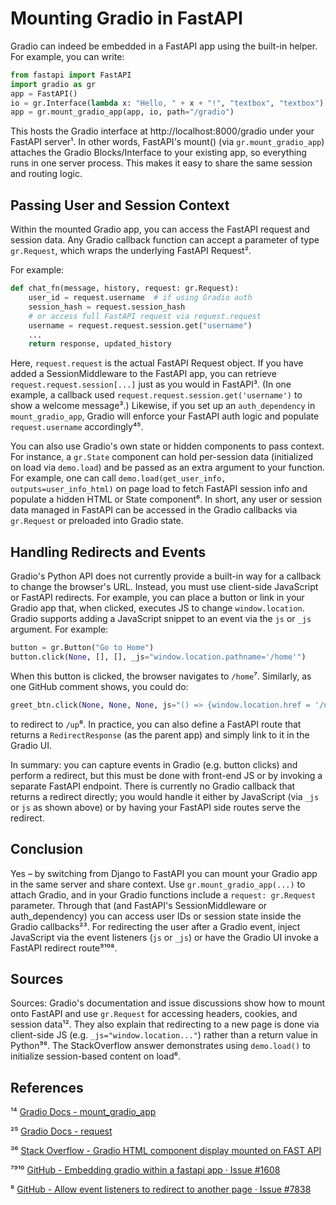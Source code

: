 # Mounting Gradio in FastAPI

Gradio can indeed be embedded in a FastAPI app using the built-in helper. For example, you can write:

```python
from fastapi import FastAPI
import gradio as gr
app = FastAPI()
io = gr.Interface(lambda x: "Hello, " + x + "!", "textbox", "textbox")
app = gr.mount_gradio_app(app, io, path="/gradio")
```

This hosts the Gradio interface at http://localhost:8000/gradio under your FastAPI server¹. In other words, FastAPI's mount() (via `gr.mount_gradio_app`) attaches the Gradio Blocks/Interface to your existing app, so everything runs in one server process. This makes it easy to share the same session and routing logic.

## Passing User and Session Context

Within the mounted Gradio app, you can access the FastAPI request and session data. Any Gradio callback function can accept a parameter of type `gr.Request`, which wraps the underlying FastAPI Request².

For example:

```python
def chat_fn(message, history, request: gr.Request):
    user_id = request.username  # if using Gradio auth
    session_hash = request.session_hash
    # or access full FastAPI request via request.request
    username = request.request.session.get("username")
    ...
    return response, updated_history
```

Here, `request.request` is the actual FastAPI Request object. If you have added a SessionMiddleware to the FastAPI app, you can retrieve `request.request.session[...]` just as you would in FastAPI³. (In one example, a callback used `request.request.session.get('username')` to show a welcome message³.) Likewise, if you set up an `auth_dependency` in `mount_gradio_app`, Gradio will enforce your FastAPI auth logic and populate `request.username` accordingly⁴⁵.

You can also use Gradio's own state or hidden components to pass context. For instance, a `gr.State` component can hold per-session data (initialized on load via `demo.load`) and be passed as an extra argument to your function. For example, one can call `demo.load(get_user_info, outputs=user_info_html)` on page load to fetch FastAPI session info and populate a hidden HTML or State component⁶. In short, any user or session data managed in FastAPI can be accessed in the Gradio callbacks via `gr.Request` or preloaded into Gradio state.

## Handling Redirects and Events

Gradio's Python API does not currently provide a built-in way for a callback to change the browser's URL. Instead, you must use client-side JavaScript or FastAPI redirects. For example, you can place a button or link in your Gradio app that, when clicked, executes JS to change `window.location`. Gradio supports adding a JavaScript snippet to an event via the `js` or `_js` argument. For example:

```python
button = gr.Button("Go to Home")
button.click(None, [], [], _js="window.location.pathname='/home'")
```

When this button is clicked, the browser navigates to `/home`⁷. Similarly, as one GitHub comment shows, you could do:

```python
greet_btn.click(None, None, None, js="() => {window.location.href = '/up'}")
```

to redirect to `/up`⁸. In practice, you can also define a FastAPI route that returns a `RedirectResponse` (as the parent app) and simply link to it in the Gradio UI.

In summary: you can capture events in Gradio (e.g. button clicks) and perform a redirect, but this must be done with front-end JS or by invoking a separate FastAPI endpoint. There is currently no Gradio callback that returns a redirect directly; you would handle it either by JavaScript (via `_js` or `js` as shown above) or by having your FastAPI side routes serve the redirect.

## Conclusion

Yes – by switching from Django to FastAPI you can mount your Gradio app in the same server and share context. Use `gr.mount_gradio_app(...)` to attach Gradio, and in your Gradio functions include a `request: gr.Request` parameter. Through that (and FastAPI's SessionMiddleware or auth_dependency) you can access user IDs or session state inside the Gradio callbacks²³. For redirecting the user after a Gradio event, inject JavaScript via the event listeners (`js` or `_js`) or have the Gradio UI invoke a FastAPI redirect route⁹¹⁰⁸.

## Sources

Sources: Gradio's documentation and issue discussions show how to mount onto FastAPI and use `gr.Request` for accessing headers, cookies, and session data¹². They also explain that redirecting to a new page is done via client-side JS (e.g. `_js="window.location..."`) rather than a return value in Python⁹⁸. The StackOverflow answer demonstrates using `demo.load()` to initialize session-based content on load⁶.

## References

¹⁴ [Gradio Docs - mount_gradio_app](https://www.gradio.app/docs/gradio/mount_gradio_app)

²⁵ [Gradio Docs - request](https://www.gradio.app/docs/gradio/request)

³⁶ [Stack Overflow - Gradio HTML component display mounted on FAST API](https://stackoverflow.com/questions/77195870/gradio-html-component-display-mounted-on-fast-api)

⁷⁹¹⁰ [GitHub - Embedding gradio within a fastapi app · Issue #1608](https://github.com/gradio-app/gradio/issues/1608)

⁸ [GitHub - Allow event listeners to redirect to another page · Issue #7838](https://github.com/gradio-app/gradio/issues/7838)